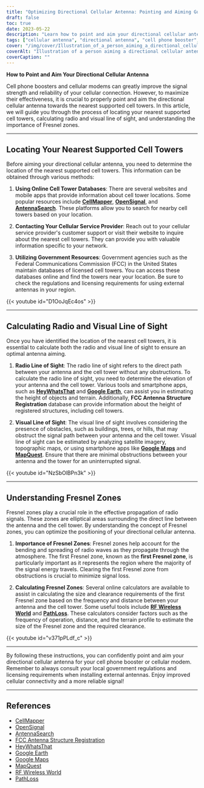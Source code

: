 ```yaml
---
title: "Optimizing Directional Cellular Antenna: Pointing and Aiming Guide"
draft: false
toc: true
date: 2023-05-22
description: "Learn how to point and aim your directional cellular antenna for optimal signal strength and reliability, including locating cell towers and understanding Fresnel zones."
tags: ["cellular antenna", "directional antenna", "cell phone booster", "cellular modem", "signal strength", "cell towers", "radio line of sight", "visual line of sight", "Fresnel zones", "antenna aiming", "optimize signal", "cellular connectivity", "improve signal strength", "boost cell signal", "cellular signal booster", "cell tower location", "antenna installation", "signal propagation", "wireless communication", "improved network coverage"]
cover: "/img/cover/Illustration_of_a_person_aiming_a_directional_cellular_antenna.png"
coverAlt: "Illustration of a person aiming a directional cellular antenna towards a cell tower with signal waves propagating."
coverCaption: ""
---
```


**How to Point and Aim Your Directional Cellular Antenna**

Cell phone boosters and cellular modems can greatly improve the signal strength and reliability of your cellular connection. However, to maximize their effectiveness, it is crucial to properly point and aim the directional cellular antenna towards the nearest supported cell towers. In this article, we will guide you through the process of locating your nearest supported cell towers, calculating radio and visual line of sight, and understanding the importance of Fresnel zones.

______

## Locating Your Nearest Supported Cell Towers

Before aiming your directional cellular antenna, you need to determine the location of the nearest supported cell towers. This information can be obtained through various methods:

1. **Using Online Cell Tower Databases**: There are several websites and mobile apps that provide information about cell tower locations. Some popular resources include [**CellMapper**](https://www.cellmapper.net/map), [**OpenSignal**](https://www.opensignal.com/), and [**AntennaSearch**](https://www.antennasearch.com/). These platforms allow you to search for nearby cell towers based on your location.

2. **Contacting Your Cellular Service Provider**: Reach out to your cellular service provider's customer support or visit their website to inquire about the nearest cell towers. They can provide you with valuable information specific to your network.

3. **Utilizing Government Resources**: Government agencies such as the Federal Communications Commission (FCC) in the United States maintain databases of licensed cell towers. You can access these databases online and find the towers near your location. Be sure to check the regulations and licensing requirements for using external antennas in your region.

{{< youtube id="D1OoJqEc4os" >}}

______

## Calculating Radio and Visual Line of Sight

Once you have identified the location of the nearest cell towers, it is essential to calculate both the radio and visual line of sight to ensure an optimal antenna aiming.

1. **Radio Line of Sight**: The radio line of sight refers to the direct path between your antenna and the cell tower without any obstructions. To calculate the radio line of sight, you need to determine the elevation of your antenna and the cell tower. Various tools and smartphone apps, such as [**HeyWhatsThat**](https://www.heywhatsthat.com/) and [**Google Earth**](https://earth.google.com/web/), can assist you in estimating the height of objects and terrain. Additionally, **FCC Antenna Structure Registration** database can provide information about the height of registered structures, including cell towers.

2. **Visual Line of Sight**: The visual line of sight involves considering the presence of obstacles, such as buildings, trees, or hills, that may obstruct the signal path between your antenna and the cell tower. Visual line of sight can be estimated by analyzing satellite imagery, topographic maps, or using smartphone apps like [**Google Maps**](https://www.google.com/maps) and [**MapQuest**](https://www.mapquest.com/). Ensure that there are minimal obstructions between your antenna and the tower for an uninterrupted signal.

{{< youtube id="NzSbOlBPn3k" >}}

______

## Understanding Fresnel Zones

Fresnel zones play a crucial role in the effective propagation of radio signals. These zones are elliptical areas surrounding the direct line between the antenna and the cell tower. By understanding the concept of Fresnel zones, you can optimize the positioning of your directional cellular antenna.

1. **Importance of Fresnel Zones**: Fresnel zones help account for the bending and spreading of radio waves as they propagate through the atmosphere. The first Fresnel zone, known as the **first Fresnel zone**, is particularly important as it represents the region where the majority of the signal energy travels. Clearing the first Fresnel zone from obstructions is crucial to minimize signal loss.

2. **Calculating Fresnel Zones**: Several online calculators are available to assist in calculating the size and clearance requirements of the first Fresnel zone based on the frequency and distance between your antenna and the cell tower. Some useful tools include [**RF Wireless World**](https://www.rfwireless-world.com/) and [**PathLoss**](https://www.pathloss.com/). These calculators consider factors such as the frequency of operation, distance, and the terrain profile to estimate the size of the Fresnel zone and the required clearance.

{{< youtube id="v371pPLdf_c" >}}

______

By following these instructions, you can confidently point and aim your directional cellular antenna for your cell phone booster or cellular modem. Remember to always consult your local government regulations and licensing requirements when installing external antennas. Enjoy improved cellular connectivity and a more reliable signal!

______

## References

- [CellMapper](https://www.cellmapper.net/)
- [OpenSignal](https://www.opensignal.com/)
- [AntennaSearch](https://www.antennasearch.com/)
- [FCC Antenna Structure Registration](https://www.fcc.gov/antenna-structure-registration-asr-database)
- [HeyWhatsThat](https://www.heywhatsthat.com/)
- [Google Earth](https://www.google.com/earth/)
- [Google Maps](https://www.google.com/maps)
- [MapQuest](https://www.mapquest.com/)
- [RF Wireless World](https://www.rfwireless-world.com/)
- [PathLoss](https://www.pathloss.com/)